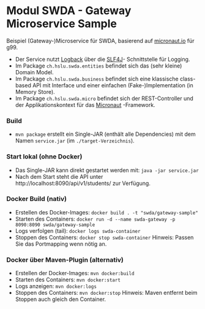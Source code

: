 # Modul SWDA - Gateway Microservice Sample
Beispiel (Gateway-)Microservice für SWDA, basierend auf [micronaut.io](https://micronaut.io/) für g99.
* Der Service nutzt [Logback](http://logback.qos.ch/) über die [SLF4J](http://www.slf4j.org/)-
  Schnittstelle für Logging.
* Im Package `ch.hslu.swda.entities` befindet sich das (sehr kleine) Domain Model.
* Im Package `ch.hslu.swda.business` befindet sich eine klassische class-based API
  mit Interface und einer einfachen (Fake-)Implementation (in Memory Store).
* Im Package `ch.hslu.swda.micro` befindet sich der REST-Controller und der 
  Applikationskontext für das [Micronaut](https://micronaut.io/) -Framework.

### Build
* `mvn package` erstellt ein Single-JAR (enthält alle Dependencies) mit dem Namen
`service.jar` (im `./target-Verzeichnis`). 

### Start lokal (ohne Docker)
* Das Single-JAR kann direkt gestartet werden mit: `java -jar service.jar`
* Nach dem Start steht die API unter http://localhost:8090/api/v1/students/ 
  zur Verfügung.

### Docker Build (nativ)
* Erstellen des Docker-Images: `docker build . -t "swda/gateway-sample"`
* Starten des Containers: `docker run -d --name swda-gateway -p 8090:8090 swda/gateway-sample`
* Logs verfolgen (tail): `docker logs swda-container`
* Stoppen des Containers: `docker stop swda-container`
Hinweis: Passen Sie das Portmapping wenn nötig an.

### Docker über Maven-Plugin (alternativ)
* Erstellen der Docker-Images: `mvn docker:build`
* Starten des Containers: `mvn docker:start`
* Logs anzeigen: `mvn docker:logs`
* Stoppen des Containers: `mvn docker:stop`
Hinweis: Maven entfernt beim Stoppen auch gleich den Container.
